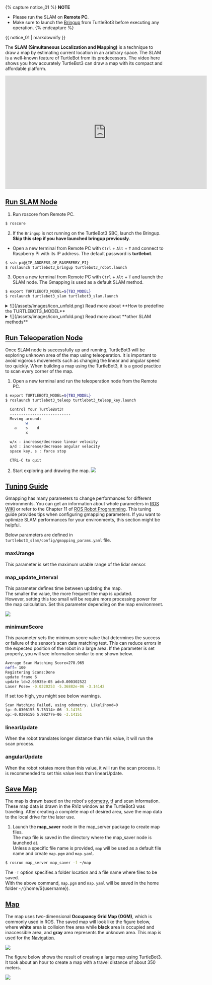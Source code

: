 
{% capture notice_01 %}
**NOTE**
- Please run the SLAM on **Remote PC**.
- Make sure to launch the [Bringup](/docs/en/platform/turtlebot3/bringup) from TurtleBot3 before executing any operation.
{% endcapture %}
<div class="notice--info">{{ notice_01 | markdownify }}</div>

The **SLAM (Simultaneous Localization and Mapping)** is a technique to draw a map by estimating current location in an arbitrary space. The SLAM is a well-known feature of TurtleBot from its predecessors. The video here shows you how accurately TurtleBot3 can draw a map with its compact and affordable platform.

<iframe width="640" height="360" src="https://www.youtube.com/embed/lkW4-dG2BCY" frameborder="0" allowfullscreen></iframe>

## [Run SLAM Node](#run-slam-node)

1. Run roscore from Remote PC.
  ```bash
$ roscore
  ```

2. If the `Bringup` is not running on the TurtleBot3 SBC, launch the Bringup. **Skip this step if you have launched bringup previously**.  
  - Open a new terminal from Remote PC with `Ctrl` + `Alt` + `T` and connect to Raspberry Pi with its IP address.
The default password is **turtlebot**.  
  ```bash
$ ssh pi@{IP_ADDRESS_OF_RASPBERRY_PI}
$ roslaunch turtlebot3_bringup turtlebot3_robot.launch
  ```

3. Open a new terminal from Remote PC with `Ctrl` + `Alt` + `T` and launch the SLAM node. The Gmapping is used as a default SLAM method.
  ```bash
$ export TURTLEBOT3_MODEL=${TB3_MODEL}
$ roslaunch turtlebot3_slam turtlebot3_slam.launch
  ```

<details>
<summary>
![](/assets/images/icon_unfold.png) Read more about **How to predefine the TURTLEBOT3_MODEL**
</summary>
The `export TURTLEBOT3_MODEL=${TB3_MODEL}` command can be omitted if the **TURTLEBOT3_MODEL** parameter is predefined in the `.bashrc` file. The `.bashrc` file is automatically loaded when a terminal window is created.  

- Example of defining TurtlBot3 Burger as a default.  
```bash
$ echo 'export TURTLEBOT3_MODEL=burger' >> ~/.bashrc
$ source ~/.bashrc
```

- Example of defining TurtlBot3 Waffle Pi as a default.  
```bash
$ echo 'export TURTLEBOT3_MODEL=waffle_pi' >> ~/.bashrc
$ source ~/.bashrc
```
</details>

<details>
<summary>
![](/assets/images/icon_unfold.png) Read more about **other SLAM methods**
</summary>
- **Gmapping** ([ROS WIKI](http://wiki.ros.org/gmapping), [Github](https://github.com/ros-perception/slam_gmapping))
  1. Install dependent packages on PC.  
    Packages related to Gmapping have already been installed on [PC Setup](/docs/en/platform/turtlebot3/quick-start) section.
  2. Launch the Gmapping SLAM node.
  ```bash
  $ roslaunch turtlebot3_slam turtlebot3_slam.launch slam_methods:=gmapping
  ```
- **Cartographer** ([ROS WIKI](http://wiki.ros.org/cartographer), [Github](https://github.com/googlecartographer/cartographer))
  1. Download and build packages on PC.  
  The Cartographer package developed by Google supports ROS1 Kinetic with 0.2.0 version. So if you need to use Cartogrpher on Kinetic, you should download and build the source code as follows instead of installing with the binary packages. Please refer to [official wiki page](https://google-cartographer-ros.readthedocs.io/en/latest/#building-installation) for more detailed installation instructions.
  ```bash
  $ sudo apt-get install ninja-build libceres-dev libprotobuf-dev protobuf-compiler libprotoc-dev
  $ cd ~/catkin_ws/src
  $ git clone https://github.com/googlecartographer/cartographer.git
  $ git clone https://github.com/googlecartographer/cartographer_ros.git
  $ cd ~/catkin_ws
  $ src/cartographer/scripts/install_proto3.sh
  $ rm -rf protobuf/
  $ rosdep install --from-paths src --ignore-src -r -y --os=ubuntu:xenial
  $ catkin_make_isolated --install --use-ninja
  ```
  2. Launch the Cartographer SLAM node.
  ```bash
  $ source ~/catkin_ws/install_isolated/setup.bash
  $ roslaunch turtlebot3_slam turtlebot3_slam.launch slam_methods:=cartographer
  ```
- **Hector** ([ROS WIKI](http://wiki.ros.org/hector_slam), [Github](https://github.com/tu-darmstadt-ros-pkg/hector_slam))
  1. Install dependent packages on PC.
  ```bash
  $ sudo apt-get install ros-kinetic-hector-mapping
  ```
  2. Launch the Hector SLAM node.
  ```bash
  $ roslaunch turtlebot3_slam turtlebot3_slam.launch slam_methods:=hector
  ```
- **Karto** ([ROS WIKI](http://wiki.ros.org/slam_karto), [Github](https://github.com/ros-perception/slam_karto))
  1. Install dependent packages on PC.
  ```bash
  $ sudo apt-get install ros-kinetic-slam-karto
  ```
  2. Launch the Karto SLAM node.
  ```bash
  $ roslaunch turtlebot3_slam turtlebot3_slam.launch slam_methods:=karto
  ```
- **Frontier Exploration** ([ROS WIKI](http://wiki.ros.org/frontier_exploration), [Github](https://github.com/paulbovbel/frontier_exploration))  
  Frontier Exploration uses gmapping, and the following packages should be installed.  
  1. Install dependent packages on PC.
  ```bash
  $ sudo apt-get install ros-kinetic-frontier-exploration ros-kinetic-navigation-stage
  ```
  2. Launch the Frontier Exploration SLAM node.
  ```bash
  $ roslaunch turtlebot3_slam turtlebot3_slam.launch slam_methods:=frontier_exploration
  ```  
</details>

## [Run Teleoperation Node](#run-teleoperation-node)

Once SLAM node is successfully up and running, TurtleBot3 will be exploring unknown area of the map using teleoperation. It is important to avoid vigorous movements such as changing the linear and angular speed too quickly. When building a map using the TurtleBot3, it is a good practice to scan every corner of the map.

1. Open a new terminal and run the teleoperation node from the Remote PC.
  ```bash
$ export TURTLEBOT3_MODEL=${TB3_MODEL}
$ roslaunch turtlebot3_teleop turtlebot3_teleop_key.launch

    Control Your TurtleBot3!
    ---------------------------
    Moving around:
           w
      a    s    d
           x

    w/x : increase/decrease linear velocity
    a/d : increase/decrease angular velocity
    space key, s : force stop

    CTRL-C to quit
  ```

2. Start exploring and drawing the map. 
  ![](/assets/images/platform/turtlebot3/slam/slam_running_for_mapping.png)

## [Tuning Guide](#tuning-guide)

Gmapping has many parameters to change performances for different environments. You can get an information about whole parameters in [ROS WiKi](http://wiki.ros.org/gmapping) or refer to the Chapter 11 of [ROS Robot Programming](https://community.robotsource.org/t/download-the-ros-robot-programming-book-for-free/51).
This tuning guide provides tips when configuring gmapping parameters. If you want to optimize SLAM performances for your environments, this section might be helpful.

Below parameters are defined in `turtlebot3_slam/config/gmapping_params.yaml` file.

### maxUrange
This parameter is set the maximum usable range of the lidar sensor.

### map_update_interval
This parameter defines time between updating the map.  
The smaller the value, the more frequent the map is updated.  
However, setting this too small will be require more processing power for the map calculation. 
Set this parameter depending on the map environment.

![](/assets/images/platform/turtlebot3/slam/tuning_map_update_interval.png)

### minimumScore

This parameter sets the minimum score value that determines the success or failure of the sensor’s scan data matching test. 
This can reduce errors in the expected position of the robot in a large area. 
If the parameter is set properly, you will see information similar to one shown below.
```bash
Average Scan Matching Score=278.965
neff= 100
Registering Scans:Done
update frame 6
update ld=2.95935e-05 ad=0.000302522
Laser Pose= -0.0320253 -5.36882e-06 -3.14142
```

If set too high, you might see below warnings.
```bash
Scan Matching Failed, using odometry. Likelihood=0
lp:-0.0306155 5.75314e-06 -3.14151
op:-0.0306156 5.90277e-06 -3.14151
```

### linearUpdate
When the robot translates longer distance than this value, it will run the scan process.

### angularUpdate
When the robot rotates more than this value, it will run the scan process. It is recommended to
set this value less than linearUpdate.

## [Save Map](#save-map)

The map is drawn based on the robot's [odometry](https://en.wikipedia.org/wiki/Odometry), [tf](http://wiki.ros.org/tf) and scan information. 
These map data is drawn in the RViz window as the TurtleBot3 was traveling. 
After creating a complete map of desired area, save the map data to the local drive for the later use.

1. Launch the **map_saver** node in the map_server package to create map files.  
  The map file is saved in the directory where the map_saver node is launched at.  
  Unless a specific file name is provided, `map` will be used as a default file name and create `map.pgm` and `map.yaml`.
```bash
$ rosrun map_server map_saver -f ~/map
```

The `-f` option specifies a folder location and a file name where files to be saved.  
With the above command, `map.pgm` and `map.yaml` will be saved in the home folder `~/`(/home/${username}).


## [Map](#map)

The map uses two-dimensional **Occupancy Grid Map (OGM)**, which is commonly used in ROS. 
The saved map will look like the figure below, where **white** area is collision free area while **black** area is occupied and inaccessible area, and **gray** area represents the unknown area. 
This map is used for the [Navigation][navigation].

![](/assets/images/platform/turtlebot3/slam/map.png)

The figure below shows the result of creating a large map using TurtleBot3. It took about an hour to create a map with a travel distance of about 350 meters.

![](/assets/images/platform/turtlebot3/slam/large_map.png)

[navigation]: /docs/en/platform/turtlebot3/navigation/#navigation
[teleoperation]: /docs/en/platform/turtlebot3/teleoperation/#teleoperation
[export_turtlebot3_model]: /docs/en/platform/turtlebot3/export_turtlebot3_model
